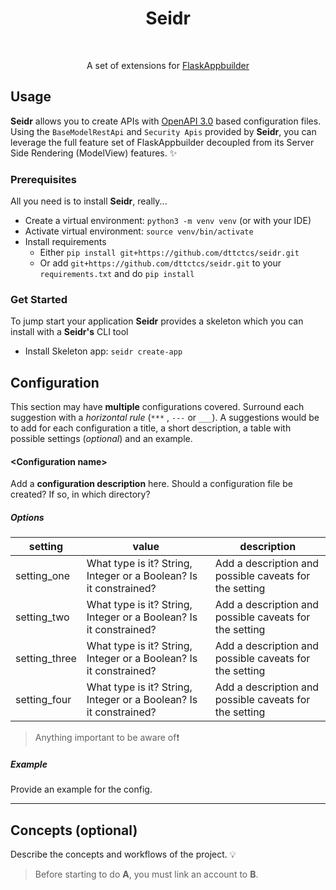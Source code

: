 <h1 align="center">Seidr</h1><br>  
<p align="center">  
A set of extensions for <a href="https://flask-appbuilder.readthedocs.io/en/latest/">FlaskAppbuilder</a></p>

## Usage

**Seidr** allows you to create APIs with [OpenAPI 3.0](https://swagger.io/specification/) based configuration files. Using
the `BaseModelRestApi` and `Security Apis` provided by **Seidr**, you can leverage the full feature set of FlaskAppbuilder
decoupled from its Server Side Rendering (ModelView) features. :sparkles:

### Prerequisites

All you need is to install **Seidr**, really...

- Create a virtual environment: `python3 -m venv venv` (or with your IDE)
- Activate virtual environment: `source venv/bin/activate`
- Install requirements
  - Either `pip install git+https://github.com/dttctcs/seidr.git`
  - Or add `git+https://github.com/dttctcs/seidr.git` to your `requirements.txt` and do `pip install`

### Get Started

To jump start your application **Seidr** provides a skeleton which you can install with a **Seidr's** CLI tool

- Install Skeleton app: `seidr create-app`

## Configuration

This section may have **multiple** configurations covered. Surround each suggestion with a _horizontal rule_ (`***`
, `---` or `___`). A suggestions would be to add for each configuration a title, a short description, a table with
possible settings (_optional_) and an example.

#### \<Configuration name\>

Add a **configuration description** here. Should a configuration file be created? If so, in which directory?

##### Options

| setting       | value                                                             | description                                            |
| ------------- | ----------------------------------------------------------------- | ------------------------------------------------------ |
| setting_one   | What type is it? String, Integer or a Boolean? Is it constrained? | Add a description and possible caveats for the setting |
| setting_two   | What type is it? String, Integer or a Boolean? Is it constrained? | Add a description and possible caveats for the setting |
| setting_three | What type is it? String, Integer or a Boolean? Is it constrained? | Add a description and possible caveats for the setting |
| setting_four  | What type is it? String, Integer or a Boolean? Is it constrained? | Add a description and possible caveats for the setting |

> Anything important to be aware of:exclamation:

##### Example

Provide an example for the config.

---

## Concepts (optional)

Describe the concepts and workflows of the project. :bulb:

> Before starting to do **A**, you must link an account to **B**.